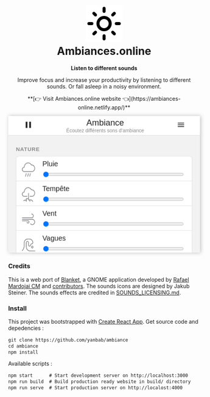 <h1 align="center">
  <a href="https://ambiances-online.netlify.app/" style="color: inherit; text-decoration: none;">
	  <img src="public/logo.png" alt="Logo" width="96" height="96"/><br>
	  Ambiances.online
  </a>
</h1>

<p align="center">
  <strong>Listen to different sounds</strong>
</p>
<p align="center">
  Improve focus and increase your productivity by listening to different sounds. 
  Or fall asleep in a noisy environment.
</p>
<p align="center">  
  **[👉 Visit Ambiances.online website 👈](https://ambiances-online.netlify.app/)**
</p>
<p align="center">
  <img src="public/screenshot.png" style="box-shadow: 2px 0px 10px rgba(0, 0, 0, .25);"/>
</p>

### Credits

This is a web port of [Blanket](https://apps.gnome.org/en/app/com.rafaelmardojai.Blanket/), a GNOME application developed by [Rafael Mardojai CM](https://github.com/rafaelmardojai) and [contributors](https://github.com/rafaelmardojai/blanket/graphs/contributors).
The sounds icons are designed by Jakub Steiner.
The sounds effects are credited in [SOUNDS_LICENSING.md](SOUNDS_LICENSING.md).

### Install

This project was bootstrapped with [Create React App](https://github.com/facebook/create-react-app).
Get source code and depedencies :

    git clone https://github.com/yanbab/ambiance
    cd ambiance
    npm install

Available scripts :

    npm start      # Start development server on http://localhost:3000
    npm run build  # Build production ready website in build/ directory
    npm run serve  # Start production server on http://localost:4000

